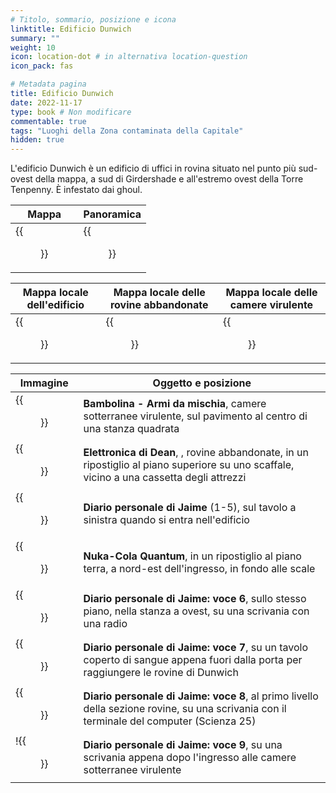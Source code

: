 ```yaml
---
# Titolo, sommario, posizione e icona
linktitle: Edificio Dunwich
summary: ""
weight: 10
icon: location-dot # in alternativa location-question
icon_pack: fas

# Metadata pagina
title: Edificio Dunwich
date: 2022-11-17
type: book # Non modificare
commentable: true
tags: "Luoghi della Zona contaminata della Capitale"
hidden: true
---
```




L'edificio Dunwich è un edificio di  uffici in rovina situato nel punto più sud-ovest della mappa, a sud di Girdershade e all'estremo ovest della Torre Tenpenny. È infestato dai ghoul.

| Mappa                                        | Panoramica                               |
| -------------------------------------------- | ---------------------------------------- |
| {{<figure src="fo3/Dunwich_Building_loc.webp">}} | {{<figure src="fo3/Dunwich_building.webp">}} |

| Mappa locale dell'edificio                         | Mappa locale delle rovine abbandonate              | Mappa locale delle camere virulente                   |
| -------------------------------------------------- | -------------------------------------------------- | ----------------------------------------------------- |
| {{<figure src="fo3/Dunwich_Building_Lobby_map.webp">}} | {{<figure src="fo3/Forsaken_Dunwich_Ruins_map.webp">}} | {{<figure src="fo3/DB_Virulent_Underchambers_map.webp">}} |


| Immagine                                                          | Oggetto e posizione                                                                                                                       |
| ----------------------------------------------------------------- | ----------------------------------------------------------------------------------------------------------------------------------------- |
| {{<figure src="fo3/DB_vu_MelWeap_bobblehead.webp">}}                  | **Bambolina - Armi da mischia**, camere sotterranee virulente, sul pavimento al centro di una stanza quadrata                       |
| {{<figure src="fo3/Dean's_Electronics_Dunwich_building.webp">}}       | **Elettronica di Dean**, , rovine abbandonate, in un ripostiglio al piano superiore su uno scaffale, vicino a una cassetta degli attrezzi                          |
| {{<figure src="fo3/Dunwich_Bld._Jaime's_personal_journal_1-5.webp">}} | **Diario personale di Jaime** (1-5), sul tavolo a sinistra quando si entra nell'edificio                                                  |
| {{<figure src="fo3/NCQ_Dunwich_Building.jpg">}}                       | **Nuka-Cola Quantum**,  in un ripostiglio al piano terra, a nord-est dell'ingresso, in fondo alle scale                                   |
| {{<figure src="fo3/Dunwich_Bld._Jaime's_personal_journal_6.jpg">}}    | **Diario personale di Jaime: voce 6**, sullo stesso piano, nella stanza a ovest, su una scrivania con una radio                           |
| {{<figure src="fo3/Dunwich_Bld._Jaime's_personal_journal_7.jpg">}}    | **Diario personale di Jaime: voce 7**, su un tavolo coperto di sangue appena fuori dalla porta per raggiungere le rovine di Dunwich       |
| {{<figure src="fo3/Dunwich_Bld._Jaime's_personal_journal_8.jpg">}}    | **Diario personale di Jaime: voce 8**, al primo livello della sezione rovine, su una scrivania con il terminale del computer (Scienza 25) |
| !{{<figure src="fo3/Dunwich_Bld._Jaime's_personal_journal_9.jpg">}}   | **Diario personale di Jaime: voce 9**, su una scrivania appena dopo l'ingresso alle camere sotterranee virulente                          |



